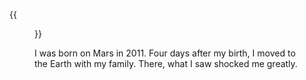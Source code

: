 ---
---

{{<figure src="/images/202506.jpg" title="Hi, this is Carmen. Welcome to my personal blog" width="450">}}

I was born on Mars in 2011. Four days after my birth, I moved to the Earth with my family. There, what I saw shocked me greatly. 
